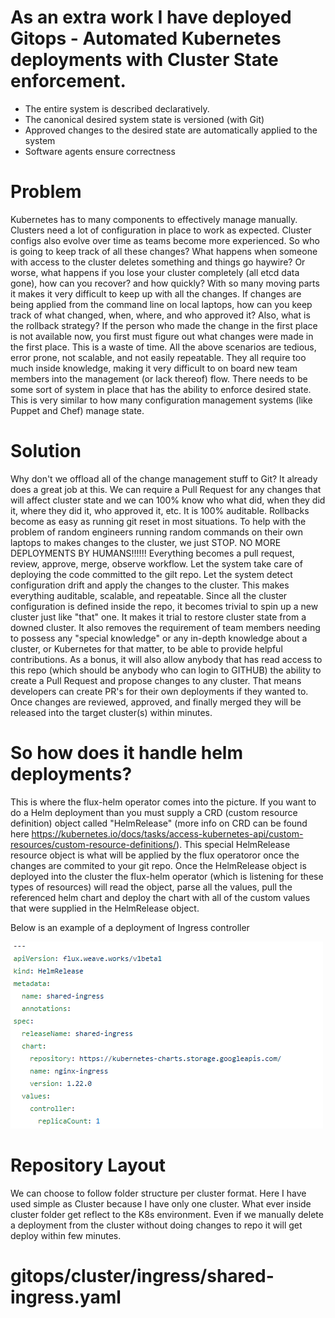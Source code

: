 # As an extra work I have deployed Gitops - Automated Kubernetes deployments with Cluster State enforcement. 
* The entire system is described declaratively.
* The canonical desired system state is versioned (with Git)
* Approved changes to the desired state are automatically applied to the system
* Software agents ensure correctness
# Problem
Kubernetes has to many components to effectively manage manually. Clusters need a lot of configuration in place to work as expected. Cluster configs also evolve over time as teams become more experienced. So who is going to keep track of all these changes?
What happens when someone with access to the cluster deletes something and things go haywire? Or worse, what happens if you lose your cluster completely (all etcd data gone), how can you recover? and how quickly?
With so many moving parts it makes it very difficult to keep up with all the changes. If changes are being applied from the command line on local laptops, how can you keep track of what changed, when, where, and who approved it? Also, what is the rollback strategy? If the person who made the change in the first place is not available now, you first must figure out what changes were made in the first place. This is a waste of time.
All the above scenarios are tedious, error prone, not scalable, and not easily repeatable. They all require too much inside knowledge, making it very difficult to on board new team members into the management (or lack thereof) flow.
There needs to be some sort of system in place that has the ability to enforce desired state. This is very similar to how many configuration management systems (like Puppet and Chef) manage state.
# Solution
Why don't we offload all of the change management stuff to Git? It already does a great job at this. We can require a Pull Request for any changes that will affect cluster state and we can 100% know who what did, when they did it, where they did it, who approved it, etc. It is 100% auditable.
Rollbacks become as easy as running git reset in most situations.
To help with the problem of random engineers running random commands on their own laptops to makes changes to the cluster, we just STOP. NO MORE DEPLOYMENTS BY HUMANS!!!!!! Everything becomes a pull request, review, approve, merge, observe workflow.
Let the system take care of deploying the code committed to the gilt repo. Let the system detect configuration drift and apply the changes to the cluster.
This makes everything auditable, scalable, and repeatable. Since all the cluster configuration is defined inside the repo, it becomes trivial to spin up a new cluster just like "that" one. It makes it trial to restore cluster state from a downed cluster. It also removes the requirement of team members needing to possess any "special knowledge" or any in-depth knowledge about a cluster, or Kubernetes for that matter, to be able to provide helpful contributions.
As a bonus, it will also allow anybody that has read access to this repo (which should be anybody who can login to GITHUB) the ability to create a Pull Request and propose changes to any cluster. That means developers can create PR's for their own deployments if they wanted to. Once changes are reviewed, approved, and finally merged they will be released into the target cluster(s) within minutes.
# So how does it handle helm deployments?
This is where the flux-helm operator comes into the picture. If you want to do a Helm deployment than you must supply a CRD (custom resource definition) object called "HelmRelease" (more info on CRD can be found here https://kubernetes.io/docs/tasks/access-kubernetes-api/custom-resources/custom-resource-definitions/). This special HelmRelease resource object is what will be applied by the flux operatoror once the changes are commited to your git repo. Once the HelmRelease object is deployed into the cluster the flux-helm operator (which is listening for these types of resources) will read the object, parse all the values, pull the referenced helm chart and deploy the chart with all of the custom values that were supplied in the HelmRelease object.

Below is an example of a deployment of Ingress controller

![alt text](https://github.com/iflan7744/gitops/blob/master/ingress-controller-gitops.png)

# Repository Layout
We can choose to follow folder structure per cluster format. Here I have used simple as Cluster because I have only one cluster. What ever inside cluster folder get reflect to the K8s environment. Even if we manually delete a deployment from the cluster without doing changes to repo it will get deploy within few minutes.
# gitops/cluster/ingress/shared-ingress.yaml



